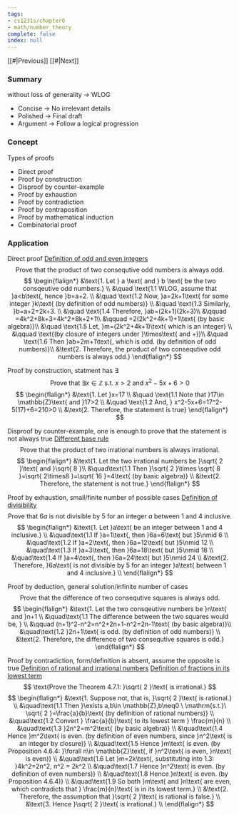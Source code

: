 ```yaml
---
tags:
- cs1231s/chapter0
- math/number_theory
complete: false
index: null
---
```

[[#|Previous]]   [[#|Next]]

### Summary
without loss of generality -> WLOG

- Concise -> No irrelevant details
- Polished -> Final draft
- Argument -> Follow a logical progression

### Concept
Types of proofs
- Direct proof
- Proof by construction
- Disproof by counter-example
- Proof by exhaustion
- Proof by contradiction
- Proof by contraposition
- Proof by mathematical induction
- Combinatorial proof

### Application
Direct proof
[Definition of odd and even integers](/labyrinth/notes/math/cs1231s/properties_of_integers#^ec72bc)
$$
\text{Prove that the product of two consequtive odd numbers is always odd.}
$$
$$
\begin{flalign*}
&\text{1. Let } a \text{ and } b \text{ be the two consqeutive odd numbers.} \\
&\quad \text{1.1 WLOG, assume that }a<b\text{, hence }b=a+2. \\
&\quad \text{1.2 Now, }a=2k+1\text{ for some integer }k\text{ (by definition of odd numbers)} \\
&\quad \text{1.3 Similarly, }b=a+2=2k+3. \\
&\quad \text{1.4 Therefore, }ab=(2k+1)(2k+3)\\
&\qquad =4k^2+8k+3=4k^2+8k+2+1\\
&\qquad =2(2k^2+4k+1)+1\text{ (by basic algebra)}\\
&\quad \text{1.5 Let, }m=(2k^2+4k+1)\text{ which is an integer} \\
&\qquad \text{(by closure of integers under }\times\text{ and +)}\\
&\quad \text{1.6 Then }ab=2m+1\text{, which is odd. (by definition of odd numbers)}\\
&\text{2. Therefore, the product of two consequtive odd numbers is always odd.}
\end{flalign*}
$$

Proof by construction, statment has $\exists$
$$
\text{Prove that }\exists x\in \mathbb{Z} \ \mathrm{s.t.}\ x>2 \text{ and } x^2-5x+6>0
$$
$$
\begin{flalign*}
&\text{1. Let }x=17 \\
&\quad \text{1.1 Note that }17\in \mathbb{Z}\text{ and }17>2 \\
&\quad \text{1.2 And, } x^2-5x+6=17^2-5(17)+6=210>0 \\
&\text{2. Therefore, the statement is true}
\end{flalign*}
$$

Disproof by counter-example, one is enough to prove that the statement is not always true
[Different base rule](/labyrinth/notes/math/math_fundementals/rules_of_indices)
$$
\text{Prove that the product of two irrational numbers is always irrational.}
$$
$$
\begin{flalign*}
&\text{1. Let the two irrational numbers be }\sqrt{ 2 }\text{ and }\sqrt{ 8 }\\
&\quad\text{1.1 Then }\sqrt{ 2 }\times \sqrt{ 8 }=\sqrt{ 2\times8 }=\sqrt{ 16 }=4\text{ (by basic algebra)} \\
&\text{2. Therefore, the statement is not true.}
\end{flalign*}
$$

Proof by exhaustion, small/finite number of possible cases
[Definition of divisibility](/labyrinth/notes/math/cs1231s/properties_of_integers#^e55bde)
$$
\text{Prove that }6a\text{ is not divisible by 5 for an integer }a\text{ between 1 and 4 inclusive.}
$$
$$
\begin{flalign*}
&\text{1. Let }a\text{ be an integer between 1 and 4 inclusive.} \\
&\quad\text{1.1 If }a=1\text{, then }6a=6\text{ but }5\nmid 6 \\
&\quad\text{1.2 If }a=2\text{, then }6a=12\text{ but }5\nmid 12 \\
&\quad\text{1.3 If }a=3\text{, then }6a=18\text{ but }5\nmid 18 \\
&\quad\text{1.4 If }a=4\text{, then }6a=24\text{ but }5\nmid 24 \\
&\text{2. Therefore, }6a\text{ is not divisible by 5 for an integer }a\text{ between 1 and 4 inclusive.} \\
\end{flalign*}
$$

Proof by deduction, general solution/infinite number of cases
$$
\text{Prove that the difference of two consequtive squares is always odd.}
$$
$$
\begin{flalign*}
&\text{1. Let the two consqeutive numbers be }n\text{ and }n+1 \\
&\quad\text{1.1 The difference between the two squares would be, } \\
&\qquad (n+1)^2-n^2=n^2+2n+1-n^2=2n-1\text{ (by basic algebra)}\\
&\quad\text{1.2 }2n+1\text{ is odd. (by definition of odd numbers)} \\
&\text{2. Therefore, the difference of two consequtive squares is odd.}
\end{flalign*}
$$

Proof by contradiction, form/definition is absent, assume the opposite is true
[Definition of rational and irrational numbers](/labyrinth/notes/math/cs1231s/special_sets#^9f1e5d)
[Definition of fractions in its lowest term](/labyrinth/notes/math/cs1231s/properties_of_integers#^7979a0)
$$
\text{Prove the Theorem 4.7.1: }\sqrt{ 2 }\text{ is irrational.}
$$
$$
\begin{flalign*}
&\text{1. Suppose not, that is, }\sqrt{ 2 }\text{ is rational.} \\
&\quad\text{1.1 Then }\exists a,b\in \mathbb{Z},b\neq0 \ \mathrm{s.t.}\ \sqrt{ 2 }=\frac{a}{b}\text{ (by definition of rational numbers)} \\
&\quad\text{1.2 Convert } \frac{a}{b}\text{ to its lowest term } \frac{m}{n} \\
&\quad\text{1.3 }2n^2=m^2\text{ (by basic algebra)} \\
&\quad\text{1.4 Hence }m^2\text{ is even. (by definition of even numbers, since }n^2\text{ is an integer by closure)} \\
&\quad\text{1.5 Hence }m\text{ is even. (by Proposition 4.6.4: }\forall n\in \mathbb{Z}\text{, if }n^2\text{ is even, }n\text{ is even)} \\
&\quad\text{1.6 Let }m=2k\text{, substituting into 1.3: }4k^2=2n^2, n^2 = 2k^2 \\
&\quad\text{1.7 Hence }n^2\text{ is even. (by definition of even numbers)} \\
&\quad\text{1.8 Hence }n\text{ is even. (by Proposition 4.6.4)} \\
&\quad\text{1.9 So both }m\text{ and }n\text{ are even, which contradicts that } \frac{m}{n}\text{ is in its lowest term.} \\
&\text{2. Therefore, the assumption that }\sqrt{ 2 }\text{ is rational is false.} \\
&\text{3. Hence }\sqrt{ 2 }\text{ is irrational.} \\
\end{flalign*}
$$



